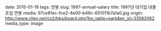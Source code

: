 date: 2015-01-18
tags: 연봉
slug: 1997-annual-salary
title: 1997년 대기업 대졸초임 연봉
media: 97ce81ec-fce2-4e00-b49c-651011b7a1a0.jpg
origin: http://www.clien.net/cs2/bbs/board.php?bo_table=park&wr_id=33582062
media_type: image
